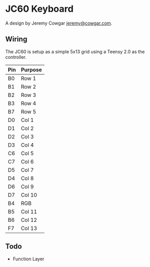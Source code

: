 JC60 Keyboard
=============

A design by Jeremy Cowgar <jeremy@cowgar.com>.

Wiring
------

The JC60 is setup as a simple 5x13 grid using a Teensy 2.0 as the controller.

| Pin | Purpose |
|-----|---------|
| B0  | Row 1   |
| B1  | Row 2   |
| B2  | Row 3   |
| B3  | Row 4   |
| B7  | Row 5   |
| D0  | Col 1   |
| D1  | Col 2   |
| D2  | Col 3   |
| D3  | Col 4   |
| C6  | Col 5   |
| C7  | Col 6   |
| D5  | Col 7   |
| D4  | Col 8   |
| D6  | Col 9   |
| D7  | Col 10  |
| B4  | RGB     |
| B5  | Col 11  |
| B6  | Col 12  |
| F7  | Col 13  |


Todo
----

* Function Layer
